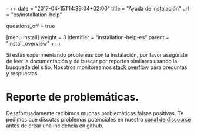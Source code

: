 +++
date = "2017-04-15T14:39:04+02:00"
title = "Ayuda de instalación"
url = "es/installation-help"

questions_off = true

[menu.install]
  weight = 3
  identifier = "installation-help-es"
  parent = "install_overview"
+++

Si estás experimentando problemas con la instalación, por favor asegúrate de leer la documentación y de buscar por reportes similares usando la búsqueda del sitio. Nosotros monitoreamos [stack overflow](http://stackoverflow.com/questions/tagged/drone.io) para preguntas y respuestas.

<!--
You can also post questions or comments to our [community forum](https://discourse.drone.io). This is a great place to directly interact with the project maintainers and community members.
-->

# Reporte de problemáticas.

Desafortuadamente recibimos muchas problemáticas falsas positivas. Te pedimos que discutas problemas potenciales en nuestro [canal de discourse](https://discourse.drone.io) antes de crear una incidencia en github.
